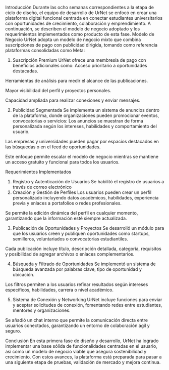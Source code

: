 Introducción
Durante las ocho semanas correspondientes a la etapa de ciclo de diseño, el equipo de desarrollo de UrNet se enfocó en crear una plataforma digital funcional centrada en conectar estudiantes universitarios con oportunidades de crecimiento, colaboración y emprendimiento. A continuación, se describen el modelo de negocio adoptado y los requerimientos implementados como producto de esta fase.
Modelo de Negocio
UrNet adopta un modelo de negocio mixto que combina suscripciones de pago con publicidad dirigida, tomando como referencia plataformas consolidadas como Meta:
1. Suscripción Premium
UrNet ofrece una membresía de pago con beneficios adicionales como:
Acceso prioritario a oportunidades destacadas.


Herramientas de análisis para medir el alcance de las publicaciones.


Mayor visibilidad del perfil y proyectos personales.


Capacidad ampliada para realizar conexiones y enviar mensajes.


2. Publicidad Segmentada
Se implementa un sistema de anuncios dentro de la plataforma, donde organizaciones pueden promocionar eventos, convocatorias o servicios:
Los anuncios se muestran de forma personalizada según los intereses, habilidades y comportamiento del usuario.


Las empresas y universidades pueden pagar por espacios destacados en las búsquedas o en el feed de oportunidades.


Este enfoque permite escalar el modelo de negocio mientras se mantiene un acceso gratuito y funcional para todos los usuarios.



Requerimientos Implementados


1. Registro y Autenticación de Usuarios
Se habilitó el registro de usuarios a través de correo electrónico
2. Creación y Gestión de Perfiles
Los usuarios pueden crear un perfil personalizado incluyendo datos académicos, habilidades, experiencia previa y enlaces a portafolios o redes profesionales.


Se permite la edición dinámica del perfil en cualquier momento, garantizando que la información esté siempre actualizada.


3. Publicación de Oportunidades y Proyectos
Se desarrolló un módulo para que los usuarios creen y publiquen oportunidades como startups, semilleros, voluntariados o convocatorias estudiantiles.


Cada publicación incluye título, descripción detallada, categoría, requisitos y posibilidad de agregar archivos o enlaces complementarios.


4. Búsqueda y Filtrado de Oportunidades
Se implementó un sistema de búsqueda avanzada por palabras clave, tipo de oportunidad y ubicación.


Los filtros permiten a los usuarios refinar resultados según intereses específicos, habilidades, carrera o nivel académico.


5. Sistema de Conexión y Networking
UrNet incluye funciones para enviar y aceptar solicitudes de conexión, fomentando redes entre estudiantes, mentores y organizaciones.


Se añadió un chat interno que permite la comunicación directa entre usuarios conectados, garantizando un entorno de colaboración ágil y seguro.





Conclusión
En esta primera fase de diseño y desarrollo, UrNet ha logrado implementar una base sólida de funcionalidades centradas en el usuario, así como un modelo de negocio viable que asegura sostenibilidad y crecimiento. Con estos avances, la plataforma está preparada para pasar a una siguiente etapa de pruebas, validación de mercado y mejora continua.

